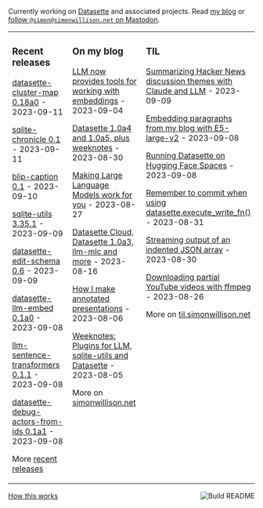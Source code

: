 Currently working on [Datasette](https://datasette.io/) and associated projects. Read [my blog](https://simonwillison.net/) or <a href="https://fedi.simonwillison.net/@simon">follow `@simon@simonwillison.net` on Mastodon</a>.

<table><tr><td valign="top" width="33%">

### Recent releases
<!-- recent_releases starts -->
[datasette-cluster-map 0.18a0](https://github.com/simonw/datasette-cluster-map/releases/tag/0.18a0) - 2023-09-11

[sqlite-chronicle 0.1](https://github.com/simonw/sqlite-chronicle/releases/tag/0.1) - 2023-09-11

[blip-caption 0.1](https://github.com/simonw/blip-caption/releases/tag/0.1) - 2023-09-10

[sqlite-utils 3.35.1](https://github.com/simonw/sqlite-utils/releases/tag/3.35.1) - 2023-09-09

[datasette-edit-schema 0.6](https://github.com/simonw/datasette-edit-schema/releases/tag/0.6) - 2023-09-09

[datasette-llm-embed 0.1a0](https://github.com/simonw/datasette-llm-embed/releases/tag/0.1a0) - 2023-09-08

[llm-sentence-transformers 0.1.1](https://github.com/simonw/llm-sentence-transformers/releases/tag/0.1.1) - 2023-09-08

[datasette-debug-actors-from-ids 0.1a1](https://github.com/datasette/datasette-debug-actors-from-ids/releases/tag/0.1a1) - 2023-09-08
<!-- recent_releases ends -->
More [recent releases](https://github.com/simonw/simonw/blob/main/releases.md)
</td><td valign="top" width="34%">

### On my blog
<!-- blog starts -->
[LLM now provides tools for working with embeddings](http://simonwillison.net/2023/Sep/4/llm-embeddings/) - 2023-09-04

[Datasette 1.0a4 and 1.0a5, plus weeknotes](http://simonwillison.net/2023/Aug/30/datasette-plus-weeknotes/) - 2023-08-30

[Making Large Language Models work for you](http://simonwillison.net/2023/Aug/27/wordcamp-llms/) - 2023-08-27

[Datasette Cloud, Datasette 1.0a3, llm-mlc and more](http://simonwillison.net/2023/Aug/16/datasette-cloud-weeknotes/) - 2023-08-16

[How I make annotated presentations](http://simonwillison.net/2023/Aug/6/annotated-presentations/) - 2023-08-06

[Weeknotes: Plugins for LLM, sqlite-utils and Datasette](http://simonwillison.net/2023/Aug/5/weeknotes-plugins/) - 2023-08-05
<!-- blog ends -->
More on [simonwillison.net](https://simonwillison.net/)
</td><td valign="top" width="33%">

### TIL
<!-- tils starts -->
[Summarizing Hacker News discussion themes with Claude and LLM](https://til.simonwillison.net/llms/claude-hacker-news-themes) - 2023-09-09

[Embedding paragraphs from my blog with E5-large-v2](https://til.simonwillison.net/llms/embed-paragraphs) - 2023-09-08

[Running Datasette on Hugging Face Spaces](https://til.simonwillison.net/datasette/hugging-face-spaces) - 2023-09-08

[Remember to commit when using datasette.execute\_write\_fn()](https://til.simonwillison.net/datasette/remember-to-commit) - 2023-08-31

[Streaming output of an indented JSON array](https://til.simonwillison.net/json/streaming-indented-json-array) - 2023-08-30

[Downloading partial YouTube videos with ffmpeg](https://til.simonwillison.net/macos/downloading-partial-youtube-videos) - 2023-08-26
<!-- tils ends -->
More on [til.simonwillison.net](https://til.simonwillison.net/)
</td></tr></table>

<a href="https://github.com/simonw/simonw/actions"><img src="https://github.com/simonw/simonw/workflows/Build%20README/badge.svg" align="right" alt="Build README"></a> <a href="https://simonwillison.net/2020/Jul/10/self-updating-profile-readme/">How this works</a>
